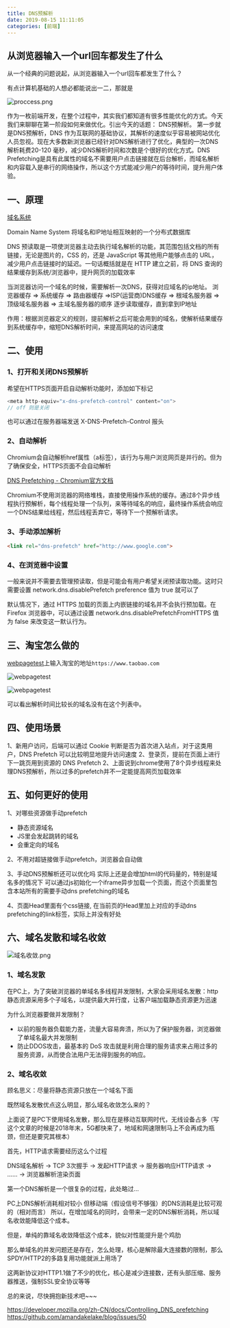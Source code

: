 ```yaml
---
title: DNS预解析
date: 2019-08-15 11:11:05
categories: [前端]
---
```


## 从浏览器输入一个url回车都发生了什么

从一个经典的问题说起，从浏览器输入一个url回车都发生了什么？

有点计算机基础的人想必都能说出一二，那就是

![proccess.png](proccess.png)

作为一枚前端开发，在整个过程中，其实我们都知道有很多性能优化的方式。今天我们来聊聊在第一阶段如何来做优化。引出今天的话题： DNS预解析。
第一步就是DNS预解析，DNS 作为互联网的基础协议，其解析的速度似乎容易被网站优化人员忽视。现在大多数新浏览器已经针对DNS解析进行了优化，典型的一次DNS解析耗费20-120 毫秒，减少DNS解析时间和次数是个很好的优化方式。DNS Prefetching是具有此属性的域名不需要用户点击链接就在后台解析，而域名解析和内容载入是串行的网络操作，所以这个方式能减少用户的等待时间，提升用户体验。
<!-- more -->
## 一、原理

[域名系统](https://zh.wikipedia.org/wiki/%E5%9F%9F%E5%90%8D%E7%B3%BB%E7%BB%9F)

Domain Name System 将域名和IP地址相互映射的一个分布式数据库

DNS 预读取是一项使浏览器主动去执行域名解析的功能，其范围包括文档的所有链接，无论是图片的，CSS 的，还是 JavaScript 等其他用户能够点击的 URL，减少用户点击链接时的延迟。一句话概括就是在 HTTP 建立之前，将 DNS 查询的结果缓存到系统/浏览器中，提升网页的加载效率

当浏览器访问一个域名的时候，需要解析一次DNS，获得对应域名的ip地址。
浏览器缓存 => 系统缓存 => 路由器缓存 =>ISP(运营商)DNS缓存 => 根域名服务器 => 顶级域名服务器 => 主域名服务器的顺序
逐步读取缓存，直到拿到IP地址

作用：根据浏览器定义的规则，提前解析之后可能会用到的域名，使解析结果缓存到系统缓存中，缩短DNS解析时间，来提高网站的访问速度

## 二、使用

### 1、打开和关闭DNS预解析

希望在HTTPS页面开启自动解析功能时，添加如下标记

```js
<meta http-equiv="x-dns-prefetch-control" content="on">
// off 则是关闭
```

也可以通过在服务器端发送 X-DNS-Prefetch-Control 报头

### 2、自动解析

Chromium会自动解析href属性（a标签），该行为与用户浏览网页是并行的。但为了确保安全，HTTPS页面不会自动解析

[DNS Prefetching - Chromium官方文档](https://www.chromium.org/developers/design-documents/dns-prefetching)

Chromium不使用浏览器的网络堆栈，直接使用操作系统的缓存。通过8个异步线程执行预解析，每个线程处理一个队列，来等待域名的响应，最终操作系统会响应一个DNS结果给线程，然后线程丢弃它，等待下一个预解析请求。

### 3、手动添加解析

```html
<link rel="dns-prefetch" href="http://www.google.com">
```

### 4、在浏览器中设置

一般来说并不需要去管理预读取，但是可能会有用户希望关闭预读取功能。这时只需要设置 network.dns.disablePrefetch preference 值为 true 就可以了

默认情况下，通过 HTTPS 加载的页面上内嵌链接的域名并不会执行预加载。在 Firefox 浏览器中，可以通过设置 network.dns.disablePrefetchFromHTTPS 值为 false 来改变这一默认行为。

## 三、淘宝怎么做的

[webpagetest](https://www.webpagetest.org/)上输入淘宝的地址`https://www.taobao.com`

![webpagetest](taobao.png)

![webpagetest](taobao-prefetch.png)

可以看出解析时间比较长的域名没有在这个列表中。

## 四、使用场景

1、新用户访问，后端可以通过 Cookie 判断是否为首次进入站点，对于这类用户，DNS Prefetch 可以比较明显地提升访问速度
2、登录页，提前在页面上进行下一跳页用到资源的 DNS Prefetch
2、上面说到chrome使用了8个异步线程来处理DNS预解析，所以过多的prefetch并不一定能提高网页加载效率

## 五、如何更好的使用

1、对哪些资源做手动prefetch

- 静态资源域名
- JS里会发起跳转的域名
- 会重定向的域名

2、不用对超链接做手动prefetch，浏览器会自动做

3、手动DNS预解析还可以优化吗
实际上还是会增加html的代码量的，特别是域名多的情况下
可以通过js初始化一个iframe异步加载一个页面，而这个页面里包含本站所有的需要手动dns prefetching的域名

4、页面Head里面有个css链接, 在当前页的Head里加上对应的手动dns prefetching的link标签，实际上并没有好处

## 六、域名发散和域名收敛

![域名收敛.png](域名收敛.png)

### 1、域名发散

在PC上，为了突破浏览器的单域名多线程并发限制，大家会采用域名发散：http 静态资源采用多个子域名，以提供最大并行度，让客户端加载静态资源更为迅速

为什么浏览器要做并发限制？

- 以前的服务器负载能力差，流量大容易奔溃，所以为了保护服务器，浏览器做了单域名最大并发限制
- 防止DDOS攻击，最基本的 DoS 攻击就是利用合理的服务请求来占用过多的服务资源，从而使合法用户无法得到服务的响应。

### 2、域名收敛

顾名思义：尽量将静态资源只放在一个域名下面

既然域名发散优点这么明显，那么域名收敛怎么来的？

上面说了是PC下使用域名发散，那么现在是移动互联网时代，无线设备占多（写这个文章的时候是2018年末，5G都快来了，地域和网速限制马上不会再成为瓶颈，但还是要究其根本）

首先，HTTP请求需要经历这么个过程

DNS域名解析 -> TCP 3次握手 -> 发起HTTP请求 -> 服务器响应HTTP请求 -> …… -> 浏览器解析渲染页面

第一个DNS解析是一个很复杂的过程，此处略过…

PC上DNS解析消耗相对较小
但移动端（假设信号不够强）的DNS消耗是比较可观的（相对而言）
所以，在增加域名的同时，会带来一定的DNS解析消耗，所以域名收敛能降低这个成本。

但是，单纯的靠域名收敛降低这个成本，貌似对性能提升是个鸡肋

那么单域名的并发问题还是存在，怎么处理，核心是解除最大连接数的限制，那么SPDY/HTTP2的多路复用功能就派上用场了

这两新协议对HTTP1.1做了不少的优化，核心是减少连接数，还有头部压缩、服务器推送，强制SSL安全协议等等

总的来说，尽快拥抱新技术吧~~~

https://developer.mozilla.org/zh-CN/docs/Controlling_DNS_prefetching
https://github.com/amandakelake/blog/issues/50
